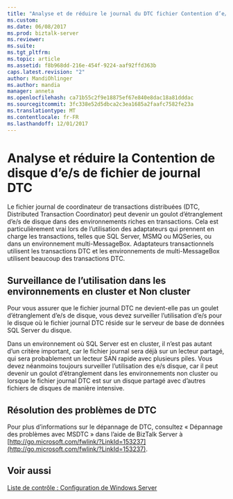 ```yaml
---
title: "Analyse et de réduire le journal du DTC fichier Contention d’e/s disque | Documents Microsoft"
ms.custom: 
ms.date: 06/08/2017
ms.prod: biztalk-server
ms.reviewer: 
ms.suite: 
ms.tgt_pltfrm: 
ms.topic: article
ms.assetid: f8b968dd-216e-454f-9224-aaf92ffd363b
caps.latest.revision: "2"
author: MandiOhlinger
ms.author: mandia
manager: anneta
ms.openlocfilehash: ca71b55c2f9e18875ef67e840e8dac18a81dddac
ms.sourcegitcommit: 3fc338e52d5dbca2c3ea1685a2faafc7582fe23a
ms.translationtype: MT
ms.contentlocale: fr-FR
ms.lasthandoff: 12/01/2017
---
```

# <a name="monitoring-and-reducing-dtc-log-file-disk-io-contention"></a>Analyse et réduire la Contention de disque d’e/s de fichier de journal DTC
Le fichier journal de coordinateur de transactions distribuées (DTC, Distributed Transaction Coordinator) peut devenir un goulot d’étranglement d’e/s de disque dans des environnements riches en transactions. Cela est particulièrement vrai lors de l’utilisation des adaptateurs qui prennent en charge les transactions, telles que SQL Server, MSMQ ou MQSeries, ou dans un environnement multi-MessageBox. Adaptateurs transactionnels utilisent les transactions DTC et les environnements de multi-MessageBox utilisent beaucoup des transactions DTC.  
  
## <a name="monitoring-usage-in-clustered-and-non-clustered-environments"></a>Surveillance de l’utilisation dans les environnements en cluster et Non cluster  
 Pour vous assurer que le fichier journal DTC ne devient-elle pas un goulet d’étranglement d’e/s de disque, vous devez surveiller l’utilisation d’e/s pour le disque où le fichier journal DTC réside sur le serveur de base de données SQL Server du disque.  
  
 Dans un environnement où SQL Server est en cluster, il n’est pas autant d’un critère important, car le fichier journal sera déjà sur un lecteur partagé, qui sera probablement un lecteur SAN rapide avec plusieurs piles. Vous devez néanmoins toujours surveiller l’utilisation des e/s disque, car il peut devenir un goulot d’étranglement dans les environnements non cluster ou lorsque le fichier journal DTC est sur un disque partagé avec d’autres fichiers de disques de manière intensive.  
  
## <a name="troubleshooting-dtc"></a>Résolution des problèmes de DTC  
 Pour plus d’informations sur le dépannage de DTC, consultez « Dépannage des problèmes avec MSDTC » dans l’aide de BizTalk Server à [http://go.microsoft.com/fwlink/?LinkId=153237](http://go.microsoft.com/fwlink/?LinkId=153237).  
  
## <a name="see-also"></a>Voir aussi  
 [Liste de contrôle : Configuration de Windows Server](../technical-guides/checklist-configuring-windows-server.md)
